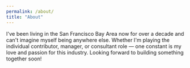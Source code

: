 ```yaml
---
permalink: /about/
title: "About"
---
```


I've been living in the San Francisco Bay Area now for over a decade and can't imagine myself being anywhere else. Whether I'm playing the individual contributor, manager, or consultant role &mdash; one constant is my love and passion for this industry. Looking forward to building something together soon!
